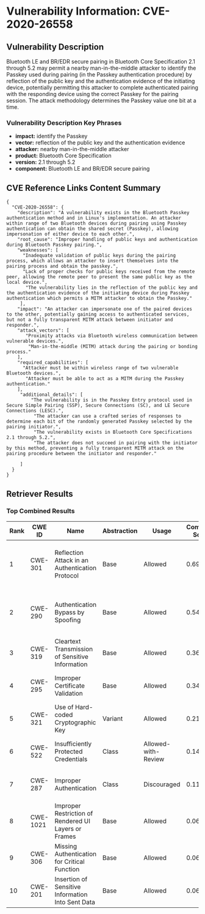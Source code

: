 # Vulnerability Information: CVE-2020-26558

## Vulnerability Description
Bluetooth LE and BR/EDR secure pairing in Bluetooth Core Specification 2.1 through 5.2 may permit a nearby man-in-the-middle attacker to identify the Passkey used during pairing (in the Passkey authentication procedure) by reflection of the public key and the authentication evidence of the initiating device, potentially permitting this attacker to complete authenticated pairing with the responding device using the correct Passkey for the pairing session. The attack methodology determines the Passkey value one bit at a time.

### Vulnerability Description Key Phrases
- **impact:** identify the Passkey
- **vector:** reflection of the public key and the authentication evidence
- **attacker:** nearby man-in-the-middle attacker
- **product:** Bluetooth Core Specification
- **version:** 2.1 through 5.2
- **component:** Bluetooth LE and BR/EDR secure pairing

## CVE Reference Links Content Summary
```
{
  "CVE-2020-26558": {
    "description": "A vulnerability exists in the Bluetooth Passkey authentication method and in Linux's implementation. An attacker within range of two Bluetooth devices during pairing using Passkey authentication can obtain the shared secret (Passkey), allowing impersonation of either device to each other.",
    "root_cause": "Improper handling of public keys and authentication during Bluetooth Passkey pairing.",
    "weaknesses": [
      "Inadequate validation of public keys during the pairing process, which allows an attacker to insert themselves into the pairing process and obtain the passkey.",
      "Lack of proper checks for public keys received from the remote peer, allowing the remote peer to present the same public key as the local device.",
       "The vulnerability lies in the reflection of the public key and the authentication evidence of the initiating device during Passkey authentication which permits a MITM attacker to obtain the Passkey."
     ],
    "impact": "An attacker can impersonate one of the paired devices to the other, potentially gaining access to authenticated services, but not a fully transparent MITM attack between initiator and responder.",
    "attack_vectors": [
       "Proximity attacks via Bluetooth wireless communication between vulnerable devices.",
        "Man-in-the-middle (MITM) attack during the pairing or bonding process."
    ],
    "required_capabilities": [
      "Attacker must be within wireless range of two vulnerable Bluetooth devices.",
       "Attacker must be able to act as a MITM during the Passkey authentication."
    ],
     "additional_details": [
         "The vulnerability is in the Passkey Entry protocol used in Secure Simple Pairing (SSP), Secure Connections (SC), and LE Secure Connections (LESC).",
          "The attacker can use a crafted series of responses to determine each bit of the randomly generated Passkey selected by the pairing initiator.",
          "The vulnerability exists in Bluetooth Core Specifications 2.1 through 5.2.",
          "The attacker does not succeed in pairing with the initiator by this method, preventing a fully transparent MITM attack on the pairing procedure between the initiator and responder."

     ]
  }
}
```

## Retriever Results

### Top Combined Results

| Rank | CWE ID | Name | Abstraction | Usage | Combined Score | Retrievers | Individual Scores |
|------|--------|------|-------------|-------|---------------|------------|-------------------|
| 1 | CWE-301 | Reflection Attack in an Authentication Protocol | Base | Allowed | 0.6911 | dense, sparse, graph | dense: 0.618, sparse: 0.284, graph: 0.614 |
| 2 | CWE-290 | Authentication Bypass by Spoofing | Base | Allowed | 0.5420 | dense, sparse, graph | dense: 0.407, sparse: 0.149, graph: 0.708 |
| 3 | CWE-319 | Cleartext Transmission of Sensitive Information | Base | Allowed | 0.3668 | sparse, graph | sparse: 0.121, graph: 0.832 |
| 4 | CWE-295 | Improper Certificate Validation | Base | Allowed | 0.3437 | sparse, graph | sparse: 0.115, graph: 0.777 |
| 5 | CWE-321 | Use of Hard-coded Cryptographic Key | Variant | Allowed | 0.2168 | sparse, graph | sparse: 0.111, graph: 0.479 |
| 6 | CWE-522 | Insufficiently Protected Credentials | Class | Allowed-with-Review | 0.1445 | sparse, graph | sparse: 0.116, graph: 0.503 |
| 7 | CWE-287 | Improper Authentication | Class | Discouraged | 0.1108 | sparse, graph | sparse: 0.119, graph: 0.503 |
| 8 | CWE-1021 | Improper Restriction of Rendered UI Layers or Frames | Base | Allowed | 0.0647 | sparse | sparse: 0.113 |
| 9 | CWE-306 | Missing Authentication for Critical Function | Base | Allowed | 0.0644 | sparse | sparse: 0.113 |
| 10 | CWE-201 | Insertion of Sensitive Information Into Sent Data | Base | Allowed | 0.0618 | sparse | sparse: 0.108 |

